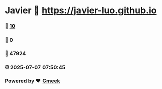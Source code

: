 # Javier :link: https://javier-luo.github.io 
### :page_facing_up: [10](https://javier-luo.github.io/tag.html) 
### :speech_balloon: 0 
### :hibiscus: 47924 
### :alarm_clock: 2025-07-07 07:50:45 
### Powered by :heart: [Gmeek](https://github.com/Meekdai/Gmeek)
